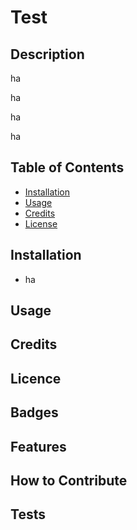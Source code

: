 # Test

## Description

ha

ha

ha

ha

## Table of Contents

- [Installation](#installation)
- [Usage](#usage)
- [Credits](#credits)
- [License](#license)

## Installation

- ha

## Usage

## Credits

## Licence

## Badges

## Features

## How to Contribute

## Tests
